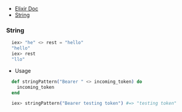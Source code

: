 * [Elixir Doc](http://elixir-lang.org/getting-started/pattern-matching.html)
* [String](#string)

### String
```Elixir
  iex> "he" <> rest = "hello"
  "hello"
  iex> rest
  "llo"
```
- Usage
```Elixir
  def stringPattern("Bearer " <> incoming_token) do
    incoming_token
  end

  iex> stringPattern("Bearer testing token") #=> "testing token"  
```
